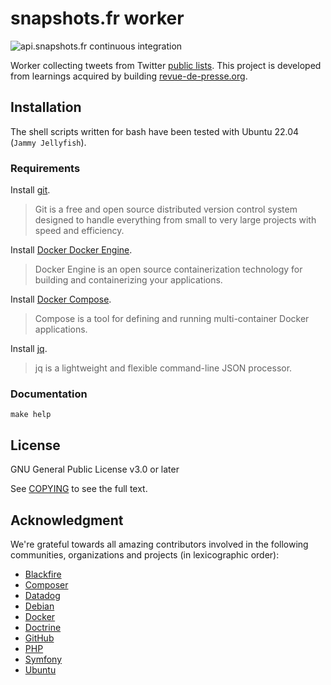 # snapshots.fr worker

![api.snapshots.fr continuous integration](https://github.com/thierrymarianne/api.snapshots.fr/actions/workflows/continuous-integration.yml/badge.svg)

Worker collecting tweets from Twitter [public lists](https://help.twitter.com/en/using-twitter/twitter-lists).
This project is developed from learnings acquired by building [revue-de-presse.org](https://revue-de-presse.org).

## Installation

The shell scripts written for bash have been tested with Ubuntu 22.04 (`Jammy Jellyfish`).

### Requirements

Install [git](https://git-scm.com/downloads).
> Git is a free and open source distributed version control system designed
> to handle everything from small to very large projects with speed and efficiency.

Install [Docker Docker Engine](https://docs.docker.com/engine/install/).
> Docker Engine is an open source containerization technology for building and containerizing your applications.

Install [Docker Compose](https://docs.docker.com/compose/install/).
> Compose is a tool for defining and running multi-container Docker applications.

Install [jq](https://stedolan.github.io/jq/download/).
> jq is a lightweight and flexible command-line JSON processor.

### Documentation

```
make help
```

## License

GNU General Public License v3.0 or later

See [COPYING](./COPYING) to see the full text.

## Acknowledgment

We're grateful towards all amazing contributors involved in the following  
communities, organizations and projects (in lexicographic order):

- [Blackfire](https://blackfire.io)
- [Composer](http://getcomposer.org/)
- [Datadog](https://datadoghq.eu/)
- [Debian](https://www.debian.org/)
- [Docker](docker.com)
- [Doctrine](https://www.doctrine-project.org/)
- [GitHub](https://github.com/)
- [PHP](https://www.php.net/)
- [Symfony](https://symfony.com/)
- [Ubuntu](https://ubuntu.com/)

